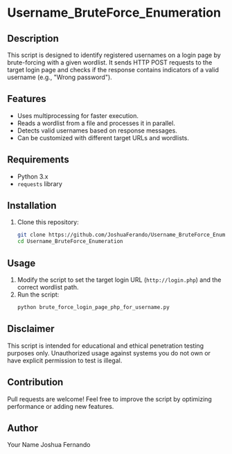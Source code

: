# Username_BruteForce_Enumeration


## Description

This script is designed to identify registered usernames on a login page by brute-forcing with a given wordlist. It sends HTTP POST requests to the target login page and checks if the response contains indicators of a valid username (e.g., "Wrong password").

## Features

- Uses multiprocessing for faster execution.
- Reads a wordlist from a file and processes it in parallel.
- Detects valid usernames based on response messages.
- Can be customized with different target URLs and wordlists.

## Requirements

- Python 3.x
- `requests` library

## Installation

1. Clone this repository:
   ```bash
   git clone https://github.com/JoshuaFerando/Username_BruteForce_Enumeration
   cd Username_BruteForce_Enumeration
   ```

## Usage

1. Modify the script to set the target login URL (`http://login.php`) and the correct wordlist path.
2. Run the script:
   ```bash
   python brute_force_login_page_php_for_username.py
   ```

## Disclaimer

This script is intended for educational and ethical penetration testing purposes only. Unauthorized usage against systems you do not own or have explicit permission to test is illegal.

## Contribution

Pull requests are welcome! Feel free to improve the script by optimizing performance or adding new features.

## Author

Your Name Joshua Fernando


